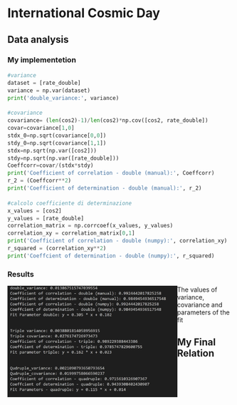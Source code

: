 # International Cosmic Day
## Data analysis
### My implementetion
``` python
#variance
dataset = [rate_double]
variance = np.var(dataset)
print('double_variance:', variance)

#covariance
covariance= (len(cos2)-1)/len(cos2)*np.cov([cos2, rate_double]) 
covar=covariance[1,0]
stdx_0=np.sqrt(covariance[0,0])
stdy_0=np.sqrt(covariance[1,1])
stdx=np.sqrt(np.var([cos2]))
stdy=np.sqrt(np.var([rate_double]))
Coeffcorr=covar/(stdx*stdy)
print('Coefficient of correlation - double (manual):', Coeffcorr)
r_2 = (Coeffcorr**2) 
print('Coefficient of determination - double (manual):', r_2)

#calcolo coefficiente di determinazione
x_values = [cos2]
y_values = [rate_double]
correlation_matrix = np.corrcoef(x_values, y_values)
correlation_xy = correlation_matrix[0,1]
print('Coefficient of correlation - double (numpy):', correlation_xy)
r_squared = (correlation_xy**2) 
print('Coeffcient of determination - double (numpy):', r_squared)
``` 
### Results 
<img src="/assets/print.PNG" align="left" height = "250" widht= "400"> The values of variance, covariance and parameters of the fit


## My Final Relation
